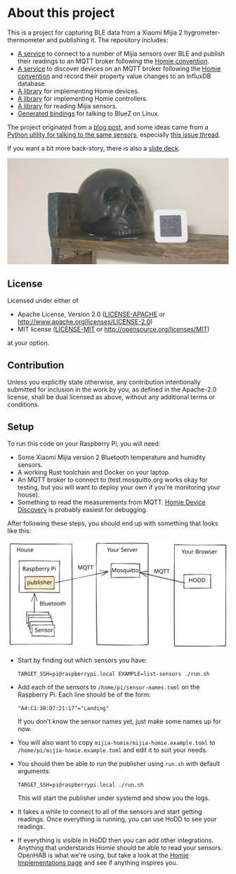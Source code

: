 # About this project

This is a project for capturing BLE data from a Xiaomi Mijia 2
hygrometer-thermometer and publishing it. The repository includes:

- [A service](./mijia-homie) to connect to a number of Mijia sensors over BLE and publish their readings to an MQTT broker following the [Homie convention](https://homieiot.github.io/).
- [A service](./homie-influx) to discover devices on an MQTT broker following the [Homie convention](https://homieiot.github.io/) and record their property value changes to an InfluxDB database.
- [A library](./homie-device) for implementing Homie devices.
- [A library](./homie-controller) for implementing Homie controllers.
- [A library](./mijia) for reading Mijia sensors.
- [Generated bindings](./bluez-generated) for talking to BlueZ on Linux.

The project originated from a
[blog post](https://dev.to/lcsfelix/using-rust-blurz-to-capture-bluetooth-messages-9f-temp-slug-3838740?preview=259783675da772c58dae7c7ec5e06fd3e9746205826a13f6c39fcdefba2e37713113f2b21f1aeade314f556d37c2bc59e2c0b128499dd616d3622327),
and some ideas came from a
[Python utility for talking to the same sensors](https://github.com/JsBergbau/MiTemperature2),
especially [this issue thread](https://github.com/JsBergbau/MiTemperature2/issues/1).

If you want a bit more back-story, there is also a [slide deck](https://alsuren.github.io/mijia-homie/docs/presentation/).

![Serving Suggestion](./docs/presentation/title.jpg)

## License

Licensed under either of

- Apache License, Version 2.0
  ([LICENSE-APACHE](LICENSE-APACHE) or http://www.apache.org/licenses/LICENSE-2.0)
- MIT license
  ([LICENSE-MIT](LICENSE-MIT) or http://opensource.org/licenses/MIT)

at your option.

## Contribution

Unless you explicitly state otherwise, any contribution intentionally submitted
for inclusion in the work by you, as defined in the Apache-2.0 license, shall be
dual licensed as above, without any additional terms or conditions.

## Setup

To run this code on your Raspberry Pi, you will need:

- Some Xiaomi Mijia version 2 Bluetooth temperature and humidity sensors.
- A working Rust toolchain and Docker on your laptop.
- An MQTT broker to connect to (test.mosquitto.org works okay for testing, but you will want to deploy your own if you're monitoring your house).
- Something to read the measurements from MQTT. [Homie Device Discovery](https://rroemhild.github.io/hodd/) is probably easiest for debugging.

After following these steps, you should end up with something that looks like this:

![System overview](./docs/setup-system-overview.svg)

- Start by finding out which sensors you have:

      TARGET_SSH=pi@raspberrypi.local EXAMPLE=list-sensors ./run.sh

- Add each of the sensors to `/home/pi/sensor-names.toml` on the Raspberry Pi. Each line should be of the form:

      "A4:C1:38:D7:21:17"="Landing"

  If you don't know the sensor names yet, just make some names up for now.

- You will also want to copy `mijia-homie/mijia-homie.example.toml` to `/home/pi/mijia-homie.example.toml` and edit it to suit your needs.

- You should then be able to run the publisher using `run.sh` with default arguments:

      TARGET_SSH=pi@raspberrypi.local ./run.sh

  This will start the publisher under systemd and show you the logs.

- It takes a while to connect to all of the sensors and start getting readings. Once everything is running, you can use HoDD to see your readings.

- If everything is visible in HoDD then you can add other integrations. Anything that understands Homie should be able to read your sensors. OpenHAB is what we're using, but take a look at the [Homie Implementations page](https://homieiot.github.io/implementations/) and see if anything inspires you.

